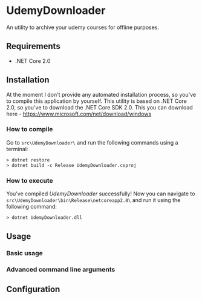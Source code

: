 # UdemyDownloader
An utility to archive your udemy courses for offline purposes.

## Requirements

- .NET Core 2.0

## Installation

At the moment I don't provide any automated installation process, so you've to compile this application by yourself.
This utility is based on .NET Core 2.0, so you've to download the .NET Core SDK 2.0. This you can download here - https://www.microsoft.com/net/download/windows 

### How to compile

Go to `src\UdemyDownloader\` and run the following commands using a terminal:
```
> dotnet restore
> dotnet build -c Release UdemyDownloader.csproj
 ```
 
### How to execute
You've compiled *UdemyDownloader* successfully! Now you can navigate to `src\UdemyDownloader\bin\Release\netcoreapp2.0\` and run it using the following command:
```
> dotnet UdemyDownloader.dll
```
 
 
## Usage

### Basic usage

### Advanced command line arguments

## Configuration
